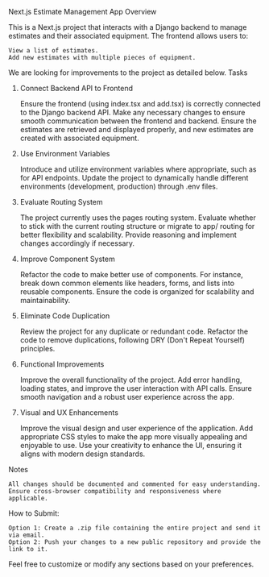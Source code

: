 Next.js Estimate Management App
Overview

This is a Next.js project that interacts with a Django backend to manage estimates and their associated equipment. The frontend allows users to:

    View a list of estimates.
    Add new estimates with multiple pieces of equipment.

We are looking for improvements to the project as detailed below.
Tasks
1. Connect Backend API to Frontend

    Ensure the frontend (using index.tsx and add.tsx) is correctly connected to the Django backend API.
    Make any necessary changes to ensure smooth communication between the frontend and backend.
    Ensure the estimates are retrieved and displayed properly, and new estimates are created with associated equipment.

2. Use Environment Variables

    Introduce and utilize environment variables where appropriate, such as for API endpoints.
    Update the project to dynamically handle different environments (development, production) through .env files.

3. Evaluate Routing System

    The project currently uses the pages routing system.
    Evaluate whether to stick with the current routing structure or migrate to app/ routing for better flexibility and scalability.
    Provide reasoning and implement changes accordingly if necessary.

4. Improve Component System

    Refactor the code to make better use of components. For instance, break down common elements like headers, forms, and lists into reusable components.
    Ensure the code is organized for scalability and maintainability.

5. Eliminate Code Duplication

    Review the project for any duplicate or redundant code.
    Refactor the code to remove duplications, following DRY (Don't Repeat Yourself) principles.

6. Functional Improvements

    Improve the overall functionality of the project.
    Add error handling, loading states, and improve the user interaction with API calls.
    Ensure smooth navigation and a robust user experience across the app.

7. Visual and UX Enhancements

    Improve the visual design and user experience of the application.
    Add appropriate CSS styles to make the app more visually appealing and enjoyable to use.
    Use your creativity to enhance the UI, ensuring it aligns with modern design standards.

Notes

    All changes should be documented and commented for easy understanding.
    Ensure cross-browser compatibility and responsiveness where applicable.


How to Submit:

    Option 1: Create a .zip file containing the entire project and send it via email.
    Option 2: Push your changes to a new public repository and provide the link to it.

Feel free to customize or modify any sections based on your preferences.